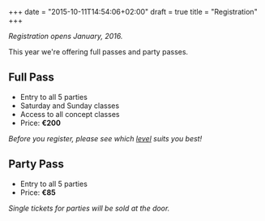 +++
date = "2015-10-11T14:54:06+02:00"
draft = true
title = "Registration"
+++

_Registration opens January, 2016._

This year we're offering full passes and party passes.

## Full Pass

* Entry to all 5 parties
* Saturday and Sunday classes
* Access to all concept classes
* Price: **€200**

_Before you register, please see which [level](/workshop/levels/) suits
you best!_

## Party Pass

* Entry to all 5 parties
* Price: **€85**

_Single tickets for parties will be sold at the door._
